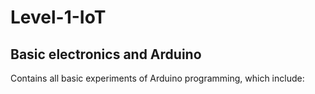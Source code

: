 # Level-1-IoT
## Basic electronics and Arduino
Contains all basic experiments of Arduino programming, which include:
